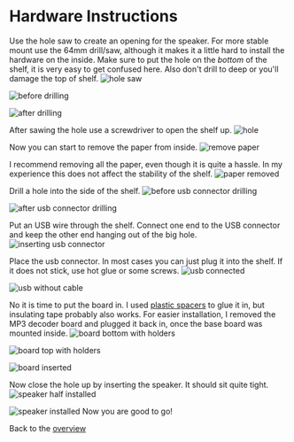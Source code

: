 # Hardware Instructions

Use the hole saw to create an opening for the speaker. For more stable mount use the 64mm drill/saw, although it makes it a little hard to install the hardware on the inside.
Make sure to put the hole on the _bottom_ of the shelf, it is very easy to get confused here. Also don't drill to deep or you'll damage the top of shelf.
![hole saw](images/hardware/1_holesaw.jpg)

![before drilling](images/hardware/2_beforedrill.jpg)

![after drilling](images/hardware/3_afterdrill.jpg)

After sawing the hole use a screwdriver to open the shelf up.
![hole](images/hardware/4_hole.jpg)

Now you can start to remove the paper from inside.
![remove paper](images/hardware/5_paper.jpg)

I recommend removing all the paper, even though it is quite a hassle. In my experience this does not affect the stability of the shelf.
![paper removed](images/hardware/6_empty.jpg)

Drill a hole into the side of the shelf.
![before usb connector drilling](images/hardware/7_beforeusbdrill.jpg)

![after usb connector drilling](images/hardware/8_afterusbdrill.jpg)

Put an USB wire through the shelf. Connect one end to the USB connector and keep the other end hanging out of the big hole.
![inserting usb connector](images/hardware/9_connector.jpg)

Place the usb connector. In most cases you can just plug it into the shelf. If it does not stick, use hot glue or some screws.
![usb connected](images/hardware/10_connected.jpg)

![usb without cable](images/hardware/11_usbplug.jpg)

No it is time to put the board in. I used [plastic spacers](https://www.aliexpress.com/item/MTGATHER-100-PCS-HC-5-Nylon-Plastic-Stick-On-PCB-Spacer-Standoff-Locking-Snap-In-Posts/32794726696.html) to glue it in, but insulating tape probably also works. For easier installation, I removed the MP3 decoder board and plugged it back in, once the base board was mounted inside.
![board bottom with holders](images/hardware/12_holdersbottom.jpg)

![board top with holders](images/hardware/13_holderstop.jpg)

![board inserted](images/hardware/14_inserted.jpg)

Now close the hole up by inserting the speaker. It should sit quite tight.
![speaker half installed](images/hardware/15_halfclosed.jpg)

![speaker installed](images/hardware/16_assembled.jpg)
Now you are good to go!

Back to the [overview](README.md)
